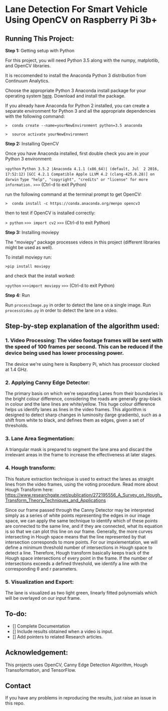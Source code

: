 # Lane Detection For Smart Vehicle Using OpenCV on Raspberry Pi 3b+

## Running This Project:

**Step 1:** Getting setup with Python

For this project, you will need Python 3.5 along with the numpy, matplotlib, and OpenCV libraries.

It is reccomended to install the Anaconda Python 3 distribution from Continuum Analytics.

Choose the appropriate Python 3 Anaconda install package for your operating system <A HREF="https://www.continuum.io/downloads" target="_blank">here</A>.   Download and install the package.

If you already have Anaconda for Python 2 installed, you can create a separate environment for Python 3 and all the appropriate dependencies with the following command:

`>  conda create --name=yourNewEnvironment python=3.5 anaconda`

`>  source activate yourNewEnvironment`

**Step 2:** Installing OpenCV

Once you have Anaconda installed, first double check you are in your Python 3 environment:

`>python`
`Python 3.5.2 |Anaconda 4.1.1 (x86_64)| (default, Jul  2 2016, 17:52:12)`
`[GCC 4.2.1 Compatible Apple LLVM 4.2 (clang-425.0.28)] on darwin`
`Type "help", "copyright", "credits" or "license" for more information.`
`>>>`
(Ctrl-d to exit Python)

run the following command at the terminal prompt to get OpenCV:

`>  conda install -c https://conda.anaconda.org/menpo opencv3`

then to test if OpenCV is installed correctly:

`> python`
`>>> import cv2`
`>>>`
(Ctrl-d to exit Python)

**Step 3:** Installing moviepy

The "moviepy" package processes videos in this project (different libraries might be used as well).

To install moviepy run:

`>pip install moviepy`

and check that the install worked:

`>python`
`>>>import moviepy`
`>>>`
(Ctrl-d to exit Python)

**Step 4:** Run

Run `processImage.py` in order to detect the lane on a single image.
Run `processVideo.py` in order to detect the lane on a video.


## Step-by-step explanation of the algorithm used:

### 1. Video Processing: The video footage frames will be sent with the speed of 100 frames per second. This can be reduced if the device being used has lower processing power.
The device we're using here is Raspberry Pi, which has processor clocked at 1.4 GHz.

### 2. Applying Canny Edge Detector:
The primary basis on which we're separating Lanes from their boundaries is the bright colour difference, considering the roads are generally gray-black in colour and the lane lines are white/yellow. 
This huge colour difference helps us identify lanes as lines in the video frames. This algorithm is designed to detect sharp changes in luminosity (large gradients), such as a shift from white to black, and defines them as edges, given a set of thresholds.


### 3. Lane Area Segmentation:
A triangular mask is prepared to segment the lane area and discard the irrelevant areas in the frame to increase the effectiveness at later stages.

### 4. Hough transform:
This feature extraction technique is used to extract the lanes as straight lines from the video frames, using the voting procedure.
Read more about Hough Transform here: https://www.researchgate.net/publication/272195556_A_Survey_on_Hough_Transform_Theory_Techniques_and_Applications

Since our frame passed through the Canny Detector may be interpreted simply as a series of white points representing the edges in our image space, we can apply the same technique to identify which of these points are connected to the same line, and if they are connected, what its equation is so that we can plot this line on our frame.
Generally, the more curves intersecting in Hough space means that the line represented by that intersection corresponds to more points. For our impxlementation, we will define a minimum threshold number of intersections in Hough space to detect a line. Therefore, Hough transform basically keeps track of the Hough space intersections of every point in the frame. If the number of intersections exceeds a defined threshold, we identify a line with the corresponding θ and r parameters.

### 5. Visualization and Export:
The lane is visualized as two light green, linearly fitted polynomials which will be overlayed on our input frame.

## To-do:
- [] Complete Documentation
- [] Include results obtained when a video is input.
- [] Add pointers to related Research articles.

## Acknowledgement:
This projects uses OpenCV, Canny Edge Detection Algorithm, Hough Transoformation, and TensorFlow.

## Contact
If you have any problems in reproducing the results, just raise an issue in this repo.